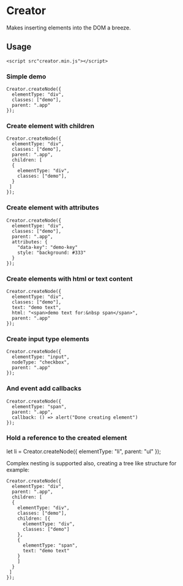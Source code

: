 # Creator
Makes inserting elements into the DOM a breeze.

## Usage
```<script src"creator.min.js"></script>```

### Simple demo
```
Creator.createNode({
  elementType: "div",
  classes: ["demo"],
  parent: ".app"
});
```
### Create element with children
```
Creator.createNode({
  elementType: "div",
  classes: ["demo"],
  parent: ".app",
  children: [
  {
    elementType: "div",
    classes: ["demo"],
  }
 ]
});
```

### Create element with attributes
```
Creator.createNode({
  elementType: "div",
  classes: ["demo"],
  parent: ".app",
  attributes: {
    "data-key": "demo-key"
    style: "background: #333"
  }
});
```

### Create elements with html or text content
```
Creator.createNode({
  elementType: "div",
  classes: ["demo"],
  text: "demo text",
  html: "<span>demo text for:&nbsp span</span>",
  parent: ".app"
});
```

### Create input type elements
```
Creator.createNode({
  elementType: "input",
  nodeType: "checkbox",
  parent: ".app"
});
```

### And event add callbacks
```
Creator.createNode({
  elementType: "span",
  parent: ".app",
  callback: () => alert("Done creating element")
});
```

### Hold a reference to the created element
let li = Creator.createNode({
  elementType: "li",
  parent: "ul"
});

Complex nesting is supported also, creating a tree like structure for example:
```
Creator.createNode({
  elementType: "div",
  parent: ".app",
  children: [
  {
    elementType: "div",
    classes: ["demo"],
    children: [{
      elementType: "div",
      classes: ["demo"]
    },
    {
      elementType: "span",
      text: "demo text"
    }
    ]
  }
 ]
});
```
